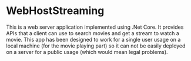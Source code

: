 # WebHostStreaming

This is a web server application implemented using .Net Core. It provides APIs that a client can use to search movies and get a stream to watch a movie. 
This app has been designed to work for a single user usage on a local machine (for the movie playing part) so it can not be easily deployed on a server for a public usage (which would mean legal problems).
